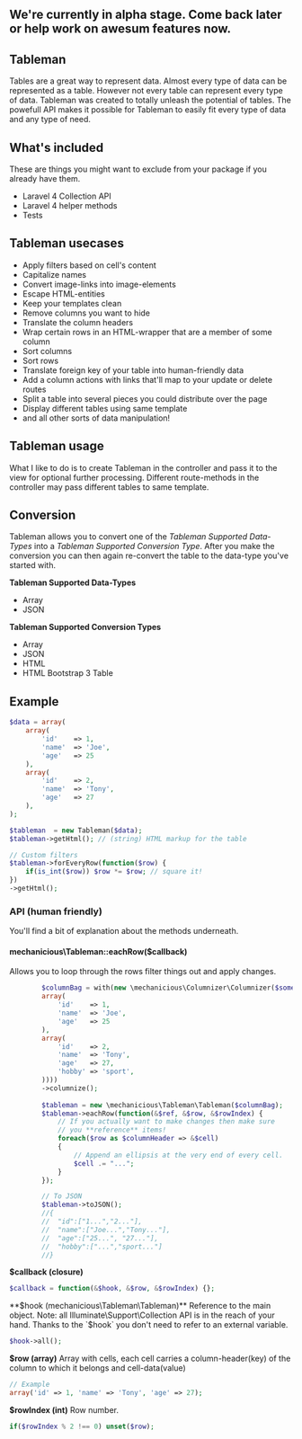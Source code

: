 ## We're currently in alpha stage. Come back later or help work on awesum features now.

## Tableman

Tables are a great way to represent data. Almost every type of data can be represented as a table. However not every table can represent every type of data. Tableman was created to totally unleash the potential of tables. The powefull API makes it possible for Tableman to easily fit every type of data and any type of need.

## What's included
These are things you might want to exclude from your package if you already have them.

* Laravel 4 Collection API
* Laravel 4 helper methods
* Tests

## Tableman usecases 
* Apply filters based on cell's content
* Capitalize names
* Convert image-links into image-elements
* Escape HTML-entities
* Keep your templates clean
* Remove columns you want to hide
* Translate the column headers
* Wrap certain rows in an HTML-wrapper that are a member of some column
* Sort columns
* Sort rows
* Translate foreign key of your table into human-friendly data
* Add a column actions with links that'll map to your update or delete routes
* Split a table into several pieces you could distribute over the page
* Display different tables using same template
* and all other sorts of data manipulation!

## Tableman usage

What I like to do is to create Tableman in the controller and pass it to the view for optional further processing. Different route-methods in the controller may pass different tables to same template.

## Conversion
Tableman allows you to convert one of the *Tableman Supported Data-Types* into a *Tableman Supported Conversion Type*. After you make the conversion you can then again re-convert the table to the data-type you've started with.

**Tableman Supported Data-Types**
* Array
* JSON

**Tableman Supported Conversion Types**
* Array
* JSON
* HTML
* HTML Bootstrap 3 Table

## Example
```php
$data = array(
    array(
        'id'    => 1,
        'name'  => 'Joe',
        'age'   => 25
    ),
    array(
        'id'    => 2,
        'name'  => 'Tony',
        'age'   => 27
    ),
);

$tableman  = new Tableman($data);
$tableman->getHtml(); // (string) HTML markup for the table

// Custom filters
$tableman->forEveryRow(function($row) {
    if(is_int($row)) $row *= $row; // square it!
})
->getHtml();
```

### API (human friendly)
You'll find a bit of explanation about the methods underneath.

#### mechanicious\Tableman::eachRow($callback)
Allows you to loop through the rows filter things out and apply changes.

```php
		$columnBag = with(new \mechanicious\Columnizer\Columnizer($someData = array(
	   	array(
	   	    'id'    => 1,
	   	    'name'  => 'Joe',
	   	    'age'   => 25
	   	),
	   	array(
	   	    'id'    => 2,
	   	    'name'  => 'Tony',
	   	    'age'   => 27,
	   	    'hobby' => 'sport',
	   	))))
	   	->columnize();
		
		$tableman = new \mechanicious\Tableman\Tableman($columnBag);
		$tableman->eachRow(function(&$ref, &$row, &$rowIndex) {
			// If you actually want to make changes then make sure
			// you **reference** items!
			foreach($row as $columnHeader => &$cell)
			{
				// Append an ellipsis at the very end of every cell.
				$cell .= "...";
			}
		});

		// To JSON
		$tableman->toJSON();
		//{
		//	"id":["1...","2..."],
		//	"name":["Joe...","Tony..."],
		//	"age":["25...", "27..."],
		//	"hobby":["...","sport..."]
		//}

```

**$callback (closure)**
```php
$callback = function(&$hook, &$row, &$rowIndex) {};
```

**$hook (mechanicious\Tableman\Tableman)**
Reference to the main object. Note: all Illuminate\Support\Collection API is in the reach of your hand. Thanks to the `$hook` you don't need to refer to an external variable.
```php
$hook->all();
```

**$row (array)**
Array with cells, each cell carries a column-header(key) of the column to which it belongs and cell-data(value)
```php
// Example
array('id' => 1, 'name' => 'Tony', 'age' => 27);
```

**$rowIndex (int)**
Row number.
```php
if($rowIndex % 2 !== 0) unset($row);
```
